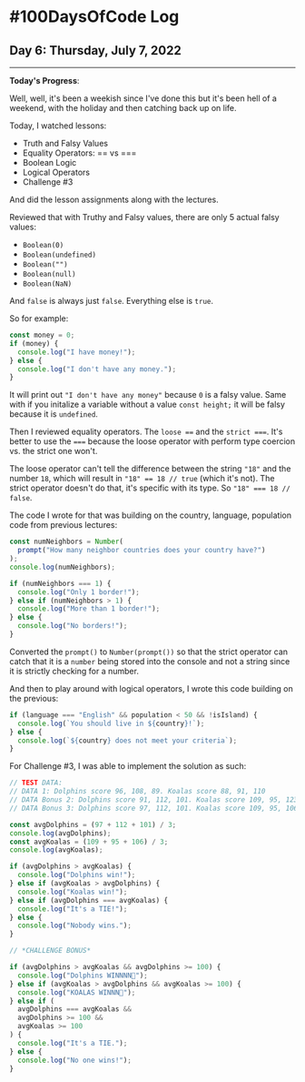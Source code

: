 # #100DaysOfCode Log

## Day 6: Thursday, July 7, 2022

<hr>

**Today's Progress**:

Well, well, it's been a weekish since I've done this but it's been hell of a weekend, with the holiday and then catching back up on life.

Today, I watched lessons:

- Truth and Falsy Values
- Equality Operators: == vs ===
- Boolean Logic
- Logical Operators
- Challenge #3

And did the lesson assignments along with the lectures.

Reviewed that with Truthy and Falsy values, there are only 5 actual falsy values:

- `Boolean(0)`
- `Boolean(undefined)`
- `Boolean("")`
- `Boolean(null)`
- `Boolean(NaN)`

And `false` is always just `false`. Everything else is `true`.

So for example:

```javascript
const money = 0;
if (money) {
  console.log("I have money!");
} else {
  console.log("I don't have any money.");
}
```

It will print out `"I don't have any money"` because `0` is a falsy value. Same with if you initalize a variable without a value `const height;` it will be falsy because it is `undefined`.

Then I reviewed equality operators. The `loose ==` and the `strict ===`. It's better to use the `===` because the loose operator with perform type coercion vs. the strict one won't.

The loose operator can't tell the difference between the string `"18"` and the number `18`, which will result in `"18" == 18 // true` (which it's not). The strict operator doesn't do that, it's specific with its type. So `"18" === 18 // false`.

The code I wrote for that was building on the country, language, population code from previous lectures:

```javascript
const numNeighbors = Number(
  prompt("How many neighbor countries does your country have?")
);
console.log(numNeighbors);

if (numNeighbors === 1) {
  console.log("Only 1 border!");
} else if (numNeighbors > 1) {
  console.log("More than 1 border!");
} else {
  console.log("No borders!");
}
```

Converted the `prompt()` to `Number(prompt())` so that the strict operator can catch that it is a `number` being stored into the console and not a string since it is strictly checking for a number.

And then to play around with logical operators, I wrote this code building on the previous:

```javascript
if (language === "English" && population < 50 && !isIsland) {
  console.log(`You should live in ${country}!`);
} else {
  console.log(`${country} does not meet your criteria`);
}
```

For Challenge #3, I was able to implement the solution as such:

```javascript
// TEST DATA:
// DATA 1: Dolphins score 96, 108, 89. Koalas score 88, 91, 110
// DATA Bonus 2: Dolphins score 91, 112, 101. Koalas score 109, 95, 123
// DATA Bonus 3: Dolphins score 97, 112, 101. Koalas score 109, 95, 106

const avgDolphins = (97 + 112 + 101) / 3;
console.log(avgDolphins);
const avgKoalas = (109 + 95 + 106) / 3;
console.log(avgKoalas);

if (avgDolphins > avgKoalas) {
  console.log("Dolphins win!");
} else if (avgKoalas > avgDolphins) {
  console.log("Koalas win!");
} else if (avgDolphins === avgKoalas) {
  console.log("It's a TIE!");
} else {
  console.log("Nobody wins.");
}

// *CHALLENGE BONUS*

if (avgDolphins > avgKoalas && avgDolphins >= 100) {
  console.log("Dolphins WINNNN🐬");
} else if (avgKoalas > avgDolphins && avgKoalas >= 100) {
  console.log("KOALAS WINNN🐨");
} else if (
  avgDolphins === avgKoalas &&
  avgDolphins >= 100 &&
  avgKoalas >= 100
) {
  console.log("It's a TIE.");
} else {
  console.log("No one wins!");
}
```
